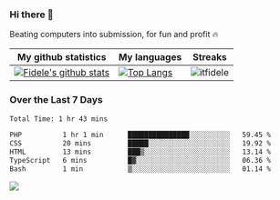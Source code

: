 ### Hi there 👋
<p>Beating computers into submission, for fun and profit 🔥</p>

|My github statistics|My languages|Streaks|
|-|-|-|
|[![Fidele's github stats](https://github-readme-stats.vercel.app/api?username=itfidele&count_private=true&show_icons=true&theme=dark&hide_title=true)](https://github.com/itfidele)|[![Top Langs](https://github-readme-stats.vercel.app/api/top-langs/?username=itfidele&show_icons=true&langs_count=8&theme=dark&layout=compact&hide_title=true)](https://github.com/itfidele)|![itfidele](https://github-readme-streak-stats.herokuapp.com/?user=itfidele&theme=dark)

### Over the Last 7 Days
<!--START_SECTION:waka-->

```txt
Total Time: 1 hr 43 mins

PHP          1 hr 1 min      ███████████████░░░░░░░░░░   59.45 %
CSS          20 mins         █████░░░░░░░░░░░░░░░░░░░░   19.92 %
HTML         13 mins         ███▒░░░░░░░░░░░░░░░░░░░░░   13.14 %
TypeScript   6 mins          █▓░░░░░░░░░░░░░░░░░░░░░░░   06.36 %
Bash         1 min           ▒░░░░░░░░░░░░░░░░░░░░░░░░   01.14 %
```

<!--END_SECTION:waka-->



![](https://komarev.com/ghpvc/?username=itfidele)
